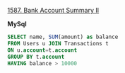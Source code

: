 [1587. Bank Account Summary II](https://leetcode.com/problems/bank-account-summary-ii/description/)

**MySql**
```sql
SELECT name, SUM(amount) as balance 
FROM Users u JOIN Transactions t
ON u.account=t.account 
GROUP BY t.account 
HAVING balance > 10000
```